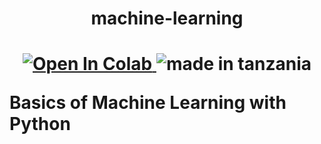 <h1 align="center">machine-learning <h1>

<p align="center">
<a href="https://colab.research.google.com/github/googlecolab/colabtools/blob/master/notebooks/colab-github-demo.ipynb">
  <img src="https://colab.research.google.com/assets/colab-badge.svg" alt="Open In Colab"/>
</a>

<img src="https://img.shields.io/badge/made%20in-tanzania-green?style=flat-square" alt="made in tanzania">
</p>


Basics of Machine Learning with Python
